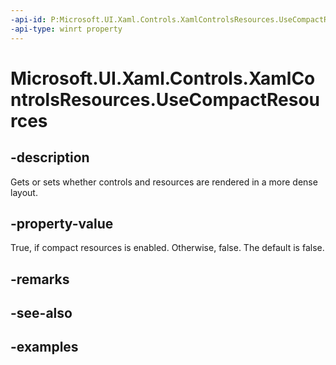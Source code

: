 ```yaml
---
-api-id: P:Microsoft.UI.Xaml.Controls.XamlControlsResources.UseCompactResources
-api-type: winrt property
---
```


# Microsoft.UI.Xaml.Controls.XamlControlsResources.UseCompactResources

<!--
public bool UseCompactResources { get; set; }
-->

## -description

Gets or sets whether controls and resources are rendered in a more dense layout.

## -property-value

True, if compact resources is enabled. Otherwise, false. The default is false.

## -remarks

## -see-also

## -examples
